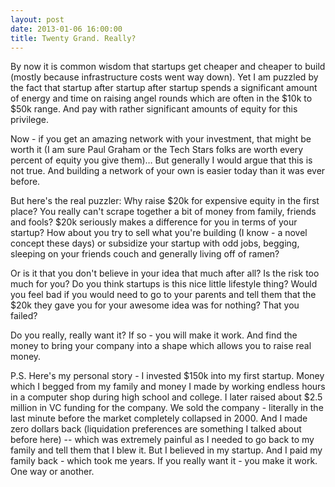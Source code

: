 ```yaml
---
layout: post
date: 2013-01-06 16:00:00
title: Twenty Grand. Really?
---
```

By now it is common wisdom that startups get cheaper and cheaper to build (mostly because infrastructure costs went way down). Yet I am puzzled by the fact that startup after startup after startup spends a significant amount of energy and time on raising angel rounds which are often in the $10k to $50k range. And pay with rather significant amounts of equity for this privilege.

Now - if you get an amazing network with your investment, that might be worth it (I am sure Paul Graham or the Tech Stars folks are worth every percent of equity you give them)… But generally I would argue that this is not true. And building a network of your own is easier today than it was ever before.

But here's the real puzzler: Why raise $20k for expensive equity in the first place? You really can't scrape together a bit of money from family, friends and fools? $20k seriously makes a difference for you in terms of your startup? How about you try to sell what you're building (I know - a novel concept these days) or subsidize your startup with odd jobs, begging, sleeping on your friends couch and generally living off of ramen?

Or is it that you don't believe in your idea that much after all? Is the risk too much for you? Do you think startups is this nice little lifestyle thing? Would you feel bad if you would need to go to your parents and tell them that the $20k they gave you for your awesome idea was for nothing? That you failed?

Do you really, really want it? If so - you will make it work. And find the money to bring your company into a shape which allows you to raise real money.

P.S. Here's my personal story - I invested $150k into my first startup. Money which I begged from my family and money I made by working endless hours in a computer shop during high school and college. I later raised about $2.5 million in VC funding for the company. We sold the company - literally in the last minute before the market completely collapsed in 2000. And I made zero dollars back (liquidation preferences are something I talked about before here) -- which was extremely painful as I needed to go back to my family and tell them that I blew it. But I believed in my startup. And I paid my family back - which took me years. If you really want it - you make it work. One way or another.